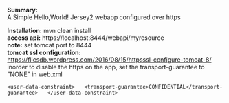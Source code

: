 **Summary:**  
A Simple Hello,World! Jersey2 webapp configured over https  

**Installation:** mvn clean install  
**access api:** https://localhost:8444/webapi/myresource  
**note:** set tomcat port to 8444  
**tomcat ssl configuration:** https://flicsdb.wordpress.com/2016/08/15/httpsssl-configure-tomcat-8/  
inorder to disable the https on the app, set the transport-guarantee  to "NONE" in web.xml  

`<user-data-constraint>  
<transport-guarantee>CONFIDENTIAL</transport-guarantee>  
 </user-data-constraint>`  
 


